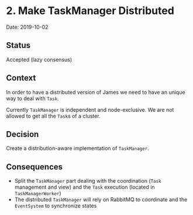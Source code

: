 # 2. Make TaskManager Distributed

Date: 2019-10-02

## Status

Accepted (lazy consensus)

## Context

In order to have a distributed version of James we need to have an unique way to deal with `Task`.

Currently `TaskManager` is independent and node-exclusive.
We are not allowed to get all the `Task`s of a cluster.

## Decision

Create a distribution-aware implementation of `TaskManager`.

## Consequences

 * Split the `TaskManager` part dealing with the coordination (`Task` management and view) and the `Task` execution (located in `TaskManagerWorker`)
 * The distributed `TaskManager` will rely on RabbitMQ to coordinate and the `EventSystem` to synchronize states
